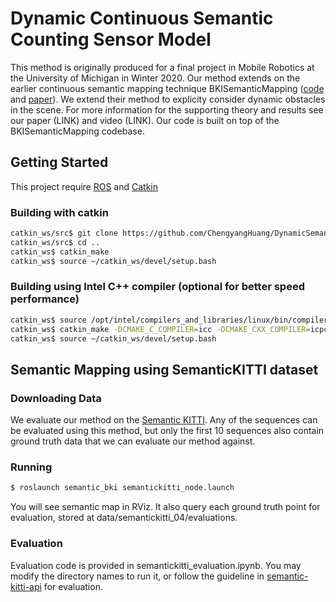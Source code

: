 # Dynamic Continuous  Semantic  Counting  Sensor  Model 

This method is originally produced for a final project in Mobile Robotics at the University of Michigan in Winter 2020. Our method extends on the earlier continuous semantic mapping technique BKISemanticMapping ([code](https://github.com/ganlumomo/BKISemanticMapping) and [paper](https://arxiv.org/pdf/1909.04631.pdf)). We extend their method to explicity consider dynamic obstacles in the scene. For more information for the supporting theory and results see our paper (LINK) and video (LINK). Our code is built on top of the BKISemanticMapping codebase.

## Getting Started

This project require [ROS](https://www.ros.org/) and [Catkin](http://wiki.ros.org/catkin)

### Building with catkin

```bash
catkin_ws/src$ git clone https://github.com/ChengyangHuang/DynamicSemanticMapping.git
catkin_ws/src$ cd ..
catkin_ws$ catkin_make
catkin_ws$ source ~/catkin_ws/devel/setup.bash
```

### Building using Intel C++ compiler (optional for better speed performance)
```bash
catkin_ws$ source /opt/intel/compilers_and_libraries/linux/bin/compilervars.sh intel64
catkin_ws$ catkin_make -DCMAKE_C_COMPILER=icc -DCMAKE_CXX_COMPILER=icpc
catkin_ws$ source ~/catkin_ws/devel/setup.bash
```

## Semantic Mapping using SemanticKITTI dataset

### Downloading Data

We evaluate our method on the [Semantic KITTI](http://semantic-kitti.org/). Any of the sequences can be evaluated using this method, but only the first 10 sequences also contain ground truth data that we can evaluate our method against.

### Running
```bash
$ roslaunch semantic_bki semantickitti_node.launch
```
You will see semantic map in RViz. It also query each ground truth point for evaluation, stored at data/semantickitti_04/evaluations.

### Evaluation
Evaluation code is provided in semantickitti_evaluation.ipynb. You may modify the directory names to run it, or follow the guideline in [semantic-kitti-api](https://github.com/PRBonn/semantic-kitti-api) for evaluation.


